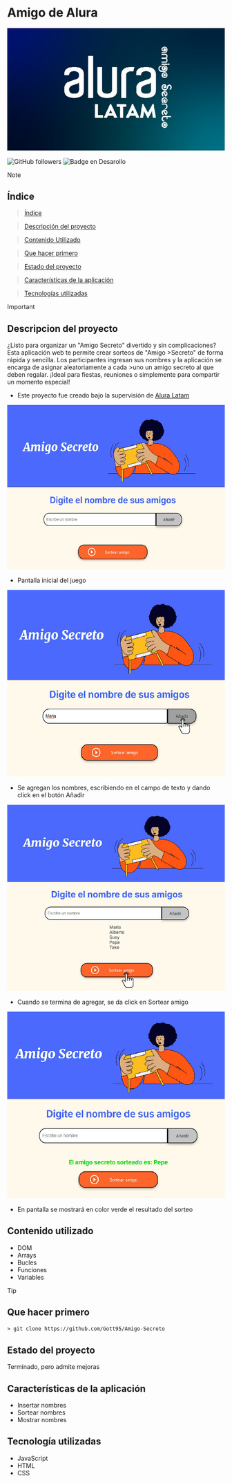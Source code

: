 <h1 align="rigth"> Amigo de Alura </h1>

![](https://github.com/Gott95/Amigo-Secreto/blob/main/IMG%20README.jpg)


![GitHub followers](https://img.shields.io/github/followers/Gott95?logoColor=%23008764&labelColor=%23008764)
 ![Badge en Desarollo](https://img.shields.io/badge/STATUS-EN%20DESAROLLO-green)

> [!NOTE]
> ## Índice

> [Índice](#índice)
 
> [Descripción del proyecto](#descripción-del-proyecto)
 
> [Contenido Utilizado](#contenido-utilizado)
 
> [Que hacer primero](#que-hacer-primero)

> [Estado del proyecto](#Estado-del-proyecto)

> [Características de la aplicación](#Características-de-la-aplicación)

> [Tecnologías utilizadas](#tecnologías-utilizadas)


> [!IMPORTANT]
> ## Descripcion del proyecto
> ¿Listo para organizar un "Amigo Secreto" divertido y sin complicaciones? Esta aplicación web te permite crear sorteos de "Amigo >Secreto" de forma rápida y sencilla. Los participantes ingresan sus nombres y la aplicación se encarga de asignar aleatoriamente a cada >uno un amigo secreto al que deben regalar. ¡Ideal para fiestas, reuniones o simplemente para compartir un momento especial!

- Este proyecto fue creado bajo la supervisión de [Alura Latam](https://www.aluracursos.com/ "Alura Latam")

![](https://github.com/Gott95/Amigo-Secreto/blob/main/assets/cap/Go.jpg)
- Pantalla inicial del juego

![](https://github.com/Gott95/Amigo-Secreto/blob/main/assets/cap/Go%203.jpg)
- Se agregan los nombres, escribiendo en el campo de texto y dando click en el botón Añadir
  
![](https://github.com/Gott95/Amigo-Secreto/blob/main/assets/cap/Go%202.jpg)
- Cuando se termina de agregar, se da click en Sortear amigo
  
![](https://github.com/Gott95/Amigo-Secreto/blob/main/assets/cap/Go%204.jpg)
- En pantalla se mostrará en color verde el resultado del sorteo

## Contenido utilizado
- DOM
- Arrays
- Bucles
- Funciones
- Variables

> [!TIP]
> ## Que hacer primero
```
> git clone https://github.com/Gott95/Amigo-Secreto

```

## Estado del proyecto
<p>Terminado, pero admite mejoras</p> 

## Características de la aplicación
- Insertar nombres
- Sortear nombres
- Mostrar nombres

## Tecnología utilizadas
- JavaScript
- HTML
- CSS
